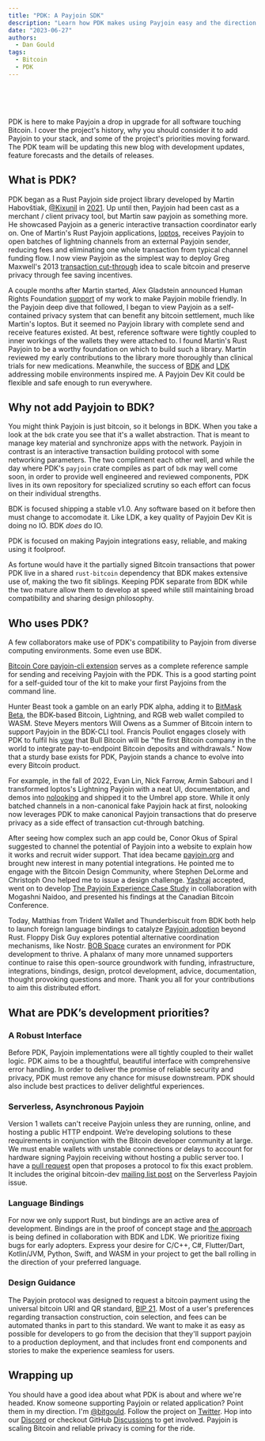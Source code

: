```yaml
---
title: "PDK: A Payjoin SDK"
description: "Learn how PDK makes using Payjoin easy and the direction it will develop in our new blog."
date: "2023-06-27"
authors:
  - Dan Gould
tags:
  - Bitcoin
  - PDK
---
```


<br/>
<br/>
<br/>

PDK is here to make Payjoin a drop in upgrade for all software touching Bitcoin. I cover the project's history, why you should consider it to add Payjoin to your stack, and some of the project's priorities moving forward. The PDK team will be updating this new blog with development updates, feature forecasts and the details of releases.
  
## What is PDK?

PDK began as a Rust Payjoin side project library developed by Martin Habovštiak, [@Kixunil](https://github.com/kixunil) in [2021](https://github.com/payjoin/rust-payjoin/commit/d70c447af622e2b9db34b833fe22a80ff3b2d223). Up until then, Payjoin had been cast as a merchant / client privacy tool, but Martin saw payjoin as something more. He showcased Payjoin as a generic interactive transaction coordinator early on. One of Martin's Rust Payjoin applications, [loptos](https://github.com/Kixunil/loptos), receives Payjoin to open batches of lightning channels from an external Payjoin sender, reducing fees and eliminating one whole transaction from typical channel funding flow. I now view Payjoin as the simplest way to deploy Greg Maxwell's 2013 [transaction cut-through](https://bitcointalk.org/index.php?topic=281848.0) idea to scale bitcoin and preserve privacy through fee saving incentives.

A couple months after Martin started, Alex Gladstein announced Human Rights Foundation [support](https://twitter.com/gladstein/status/1437796214376845315) of my work to make Payjoin mobile friendly. In the Payjoin deep dive that followed, I began to view Payjoin as a self-contained privacy system that can benefit any bitcoin settlement, much like Martin's loptos. But it seemed no Payjoin library with complete send and receive features existed. At best, reference software were tightly coupled to inner workings of the wallets they were attached to.  I found Martin's Rust Payjoin to be a worthy foundation on which to build such a library. Martin reviewed my early contributions to the library more thoroughly than clinical trials for new medications. Meanwhile, the success of [BDK](https://bitcoindevkit.org/) and [LDK](https://lightningdevkit.org) addressing mobile environments inspired me. A Payjoin Dev Kit could be flexible and safe enough to run everywhere.

## Why not add Payjoin to BDK?

You might think Payjoin is just bitcoin, so it belongs in BDK. When you take a look at the `bdk` crate you see that it's a wallet abstraction. That is meant to manage key material and synchronize apps with the network. Payjoin in contrast is an interactive transaction building protocol with some networking parameters. The two compliment each other well, and while the day where PDK's `payjoin` crate compiles as part of `bdk` may well come soon, in order to provide well engineered and reviewed components, PDK lives in its own repository for specialized scrutiny so each effort can focus on their individual strengths.

BDK is focused shipping a stable v1.0. Any software based on it before then must change to accomodate it. Like LDK, a key quality of Payjoin Dev Kit is doing no IO. BDK *does* do IO.

PDK is focused on making Payjoin integrations easy, reliable, and making using it foolproof.

As fortune would have it the partially signed Bitcoin transactions that power PDK live in a shared `rust-bitcoin` dependency that BDK makes extensive use of, making the two fit siblings. Keeping PDK separate from BDK while the two mature allow them to develop at speed while still maintaining broad compatibility and sharing design philosophy.

## Who uses PDK?

A few collaborators make use of PDK's compatibility to Payjoin from diverse computing environments. Some even use BDK.

[Bitcoin Core payjoin-cli extension](https://github.com/payjoin/rust-payjoin/tree/master/payjoin-cli) serves as a complete reference sample for sending and receiving Payjoin with the PDK. This is a good starting point for a self-guided tour of the kit to make your first Payjoins from the command line.

Hunter Beast took a gamble on an early PDK alpha, adding it to [BitMask Beta](https://beta.bitmask.app), the BDK-based Bitcoin, Lightning, and RGB web wallet compiled to WASM. Steve Meyers mentors Will Owens as a Summer of Bitcoin intern to support Payjoin in the BDK-CLI tool. Francis Pouliot engages closely with PDK to fulfil his [vow](https://twitter.com/francispouliot_/status/1138131827258986499) that Bull Bitcoin will be "the first Bitcoin company in the world to integrate pay-to-endpoint Bitcoin deposits and withdrawals." Now that a sturdy base exists for PDK, Payjoin stands a chance to evolve into every Bitcoin product.

For example, in the fall of 2022, Evan Lin, Nick Farrow, Armin Sabouri and I transformed loptos's Lightning Payjoin with a neat UI, documentation, and demos into [nolooking](https://github.com/chaincase-app/nolooking) and shipped it to the Umbrel app store. While it only batched channels in a non-canonical fake Payjoin hack at first, nolooking now leverages PDK to make canonical Payjoin transactions that do preserve privacy as a side effect of transaction cut-through batching.

After seeing how complex such an app could be, Conor Okus of Spiral suggested to channel the potential of Payjoin into a website to explain how it works and recruit wider support. That idea became [payjoin.org](https://payjoin.org) and brought new interest in many potential integrations. He pointed me to engage with the Bitcoin Design Community, where Stephen DeLorme and Christoph Ono helped me to issue a design challenge. [Yashraj](https://twitter.com/Yashraj__) accepted, went on to develop [The Payjoin Experience Case Study](https://bitcoin.design/guide/case-studies/payjoin/) in collaboration with Mogashni Naidoo, and presented his findings at the Canadian Bitcoin Conference.

Today, Matthias from Trident Wallet and Thunderbiscuit from BDK both help to launch foreign language bindings to catalyze [Payjoin adoption](https://en.bitcoin.it/wiki/PayJoin_adoption) beyond Rust. Floppy Disk Guy explores potential alternative coordination mechanisms, like Nostr. [BOB Space](https://www.bobspaces.net/) curates an environment for PDK development to thrive. A phalanx of many more unnamed supporters continue to raise this open-source groundwork with funding, infrastructure, integrations, bindings, design, protcol development, advice, documentation, thought provoking questions and more. Thank you all for your contributions to aim this distributed effort.

## What are PDK’s development priorities?

### A Robust Interface

Before PDK, Payjoin implementations were all tightly coupled to their wallet logic. PDK aims to be a thoughtful, beautiful interface with comprehensive error handling. In order to deliver the promise of reliable security and privacy, PDK must remove any chance for misuse downstream. PDK should also include best practices to deliver delightful experiences.

### Serverless, Asynchronous Payjoin

Version 1 wallets can't receive Payjoin unless they are running, online, and hosting a public HTTP endpoint. We’re developing solutions to these requirements in conjunction with the Bitcoin developer community at large. We must enable wallets with unstable connections or delays to account for hardware signing Payjoin receiving without hosting a public server too. I have a [pull request](https://github.com/payjoin/rust-payjoin/pull/21) open that proposes a protocol to fix this exact problem. It includes the original bitcoin-dev [mailing list post](https://lists.linuxfoundation.org/pipermail/bitcoin-dev/2023-January/021364.html) on the Serverless Payjoin issue.

### Language Bindings

For now we only support Rust, but bindings are an active area of development. Bindings are in the proof of concept stage and [the approach](https://bitcoindevkit.org/blog/bindings-scope/) is being defined in collaboration with BDK and LDK. We prioritize fixing bugs for early adopters. Express your desire for C/C++, C#, Flutter/Dart, Kotlin/JVM, Python, Swift, and WASM in your project to get the ball rolling in the direction of your preferred language.

### Design Guidance

The Payjoin protocol was designed to request a bitcoin payment using the universal bitcoin URI and QR standard, [BIP 21](https://github.com/bitcoin/bips/blob/master/bip-0021.mediawiki). Most of a user's preferences regarding transaction construction, coin selection, and fees can be automated thanks in part to this standard. We want to make it as easy as possible for developers to go from the decision that they'll support payjoin to a production deployment, and that includes front end components and stories to make the experience seamless for users.

## Wrapping up

You should have a good idea about what PDK is about and where we're headed. Know someone supporting Payjoin or related application? Point them in my direction. I'm [@bitgould](https://twitter.com/bitgould). Follow the project on [Twitter](https://twitter.com/payjoindevkit). Hop into our [Discord](https://discord.gg/6rJD9R684h) or checkout GitHub [Discussions](https://github.com/orgs/payjoin/discussions) to get involved. Payjoin is scaling Bitcoin and reliable privacy is coming for the ride.
